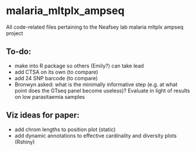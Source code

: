 # malaria_mltplx_ampseq
All code-related files pertaining to the Neafsey lab malaria mltplx ampseq project

## To-do:
- make into R package so others (Emily?) can take lead
- add CTSA on its own (to compare)
- add 24 SNP barcode (to compare)
- Bronwyn asked: what is the minimally informative step (e.g. at what point does the GTseq panel become useless)? Evaluate in light of results on low parasitaemia samples 

## Viz ideas for paper: 
- add chrom lengths to position plot (static)
- add dynamic annotations to effective cardinality and diversity plots (Rshiny) 